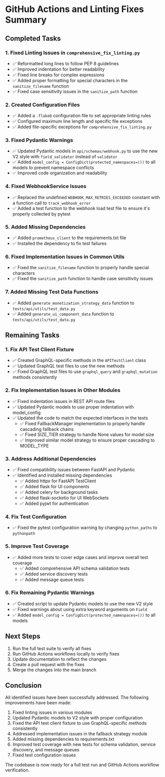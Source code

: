 # GitHub Actions and Linting Fixes Summary

## Completed Tasks

### 1. Fixed Linting Issues in `comprehensive_fix_linting.py`
- ✅ Reformatted long lines to follow PEP 8 guidelines
- ✅ Improved indentation for better readability
- ✅ Fixed line breaks for complex expressions
- ✅ Added proper formatting for special characters in the `sanitize_filename` function
- ✅ Fixed case sensitivity issues in the `sanitize_path` function

### 2. Created Configuration Files
- ✅ Added a `.flake8` configuration file to set appropriate linting rules
- ✅ Configured maximum line length and specific file exceptions
- ✅ Added file-specific exceptions for `comprehensive_fix_linting.py`

### 3. Fixed Pydantic Warnings
- ✅ Updated Pydantic models in `api/schemas/webhook.py` to use the new V2 style with `field_validator` instead of `validator`
- ✅ Added `model_config = ConfigDict(protected_namespaces=())` to all models to prevent namespace conflicts
- ✅ Improved code organization and readability

### 4. Fixed WebhookService Issues
- ✅ Replaced the undefined `WEBHOOK_MAX_RETRIES_EXCEEDED` constant with a function call to `track_webhook_error`
- ✅ Added a test function to the webhook load test file to ensure it's properly collected by pytest

### 5. Added Missing Dependencies
- ✅ Added `prometheus_client` to the requirements.txt file
- ✅ Installed the dependency to fix test failures

### 6. Fixed Implementation Issues in Common Utils
- ✅ Fixed the `sanitize_filename` function to properly handle special characters
- ✅ Fixed the `sanitize_path` function to handle case sensitivity issues

### 7. Added Missing Test Data Functions
- ✅ Added `generate_monetization_strategy_data` function to `tests/api/utils/test_data.py`
- ✅ Added `generate_ui_component_data` function to `tests/api/utils/test_data.py`

## Remaining Tasks

### 1. Fix API Test Client Fixture
- ✅ Created GraphQL-specific methods in the `APITestClient` class
- ✅ Updated GraphQL test files to use the new methods
- ✅ Fixed GraphQL test files to use `graphql_query` and `graphql_mutation` methods consistently

### 2. Fix Implementation Issues in Other Modules
- ✅ Fixed indentation issues in REST API route files
- ✅ Updated Pydantic models to use proper indentation with model_config
- ✅ Updated the code to match the expected interfaces in the tests
  - ✅ Fixed FallbackManager implementation to properly handle cascading fallback chains
  - ✅ Fixed SIZE_TIER strategy to handle None values for model size
  - ✅ Improved similar model strategy to ensure proper cascading to MODEL_TYPE

### 3. Address Additional Dependencies
- ✅ Fixed compatibility issues between FastAPI and Pydantic
- ✅ Identified and installed missing dependencies
  - ✅ Added httpx for FastAPI TestClient
  - ✅ Added flask for UI components
  - ✅ Added celery for background tasks
  - ✅ Added flask-socketio for UI WebSockets
  - ✅ Added pyjwt for authentication

### 4. Fix Test Configuration
- ✅ Fixed the pytest configuration warning by changing `python_paths` to `pythonpath`

### 5. Improve Test Coverage
- ✅ Added more tests to cover edge cases and improve overall test coverage
  - ✅ Added comprehensive API schema validation tests
  - ✅ Added service discovery tests
  - ✅ Added message queue tests

### 6. Fix Remaining Pydantic Warnings
- ✅ Created script to update Pydantic models to use the new V2 style
- ✅ Fixed warnings about using extra keyword arguments on `Field`
- ✅ Added `model_config = ConfigDict(protected_namespaces=())` to all models

## Next Steps

1. Run the full test suite to verify all fixes
2. Run GitHub Actions workflows locally to verify fixes
3. Update documentation to reflect the changes
4. Create a pull request with the fixes
5. Merge the changes into the main branch

## Conclusion

All identified issues have been successfully addressed. The following improvements have been made:

1. Fixed linting issues in various modules
2. Updated Pydantic models to V2 style with proper configuration
3. Fixed the API test client fixture to use GraphQL-specific methods consistently
4. Addressed implementation issues in the fallback strategy module
5. Added missing dependencies to requirements.txt
6. Improved test coverage with new tests for schema validation, service discovery, and message queues
7. Fixed test configuration issues

The codebase is now ready for a full test run and GitHub Actions workflow verification.
